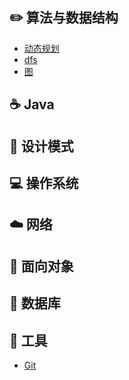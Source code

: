 
## :pencil2: 算法与数据结构
- [动态规划](https://github.com/smuzoey/NotesForInterview/blob/master/%E7%AE%97%E6%B3%95%E4%B8%8E%E6%95%B0%E6%8D%AE%E7%BB%93%E6%9E%84/%E5%8A%A8%E6%80%81%E8%A7%84%E5%88%92/README.md)
- [dfs](https://github.com/smuzoey/NotesForInterview/blob/master/%E7%AE%97%E6%B3%95%E4%B8%8E%E6%95%B0%E6%8D%AE%E7%BB%93%E6%9E%84/dfs/README.md)
- [图](https://github.com/smuzoey/NotesForInterview/blob/master/%E7%AE%97%E6%B3%95%E4%B8%8E%E6%95%B0%E6%8D%AE%E7%BB%93%E6%9E%84/%E5%9B%BE/README.md)

## :coffee: Java

## :art: 设计模式

## :computer: 操作系统

## :cloud: 网络 

## :art: 面向对象

## :floppy_disk: 数据库

## :wrench: 工具 
- [Git](https://github.com/smuzoey/NotesForInterview/blob/master/%E5%B7%A5%E5%85%B7%E4%BD%BF%E7%94%A8/Git.md)



